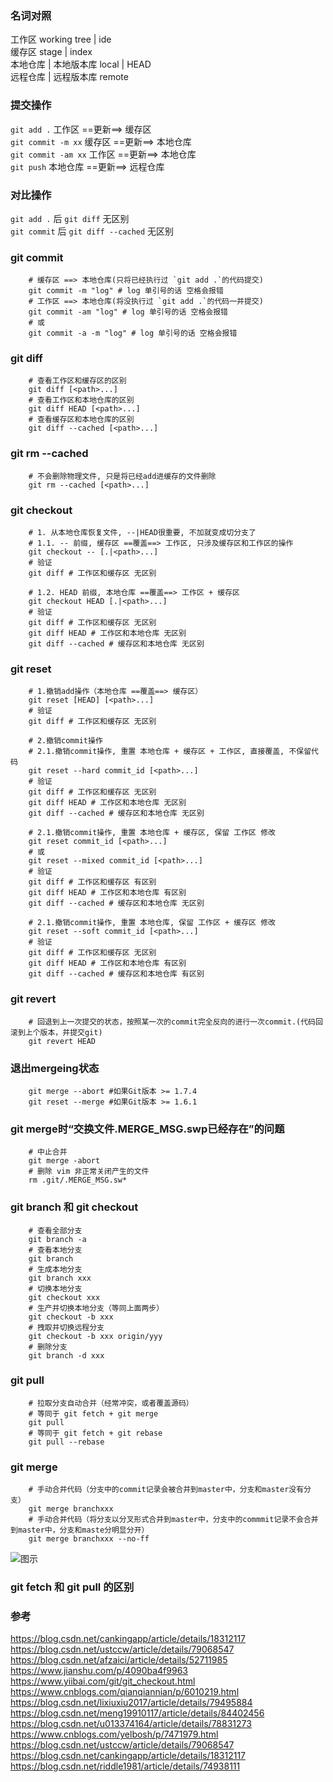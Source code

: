 ### 名词对照 ###  
工作区                   working tree | ide  
缓存区                   stage | index  
本地仓库 | 本地版本库     local | HEAD  
远程仓库 | 远程版本库     remote  
  
### 提交操作 ###  
`git add .` 工作区 ==更新==> 缓存区  
`git commit -m xx` 缓存区 ==更新==> 本地仓库  
`git commit -am xx` 工作区 ==更新==> 本地仓库  
`git push` 本地仓库 ==更新==> 远程仓库  
    
### 对比操作 ###
`git add .` 后 `git diff` 无区别  
`git commit` 后 `git diff --cached` 无区别  
  
### git commit ###  
``` shell
    # 缓存区 ==> 本地仓库(只将已经执行过 `git add .`的代码提交)
    git commit -m "log" # log 单引号的话 空格会报错
    # 工作区 ==> 本地仓库(将没执行过 `git add .`的代码一并提交)
    git commit -am "log" # log 单引号的话 空格会报错
    # 或
    git commit -a -m "log" # log 单引号的话 空格会报错
```
  
### git diff ### 
``` shell
    # 查看工作区和缓存区的区别
    git diff [<path>...]
    # 查看工作区和本地仓库的区别
    git diff HEAD [<path>...]
    # 查看缓存区和本地仓库的区别
    git diff --cached [<path>...]
```

### git rm --cached ###   
``` shell
    # 不会删除物理文件, 只是将已经add进缓存的文件删除
    git rm --cached [<path>...]
```
  
### git checkout ###
``` shell
    # 1. 从本地仓库恢复文件, --|HEAD很重要, 不加就变成切分支了
    # 1.1. -- 前缀, 缓存区 ==覆盖==> 工作区, 只涉及缓存区和工作区的操作
    git checkout -- [.|<path>...]
    # 验证
    git diff # 工作区和缓存区 无区别
    
    # 1.2. HEAD 前缀, 本地仓库 ==覆盖==> 工作区 + 缓存区
    git checkout HEAD [.|<path>...]
    # 验证
    git diff # 工作区和缓存区 无区别
    git diff HEAD # 工作区和本地仓库 无区别
    git diff --cached # 缓存区和本地仓库 无区别
```
  
### git reset ###
``` shell
    # 1.撤销add操作（本地仓库 ==覆盖==> 缓存区）
    git reset [HEAD] [<path>...]
    # 验证
    git diff # 工作区和缓存区 无区别

    # 2.撤销commit操作
    # 2.1.撤销commit操作, 重置 本地仓库 + 缓存区 + 工作区, 直接覆盖, 不保留代码
    git reset --hard commit_id [<path>...]
    # 验证
    git diff # 工作区和缓存区 无区别
    git diff HEAD # 工作区和本地仓库 无区别
    git diff --cached # 缓存区和本地仓库 无区别

    # 2.1.撤销commit操作, 重置 本地仓库 + 缓存区, 保留 工作区 修改
    git reset commit_id [<path>...]
    # 或
    git reset --mixed commit_id [<path>...]
    # 验证
    git diff # 工作区和缓存区 有区别
    git diff HEAD # 工作区和本地仓库 有区别
    git diff --cached # 缓存区和本地仓库 无区别

    # 2.1.撤销commit操作, 重置 本地仓库, 保留 工作区 + 缓存区 修改
    git reset --soft commit_id [<path>...]
    # 验证
    git diff # 工作区和缓存区 无区别
    git diff HEAD # 工作区和本地仓库 有区别
    git diff --cached # 缓存区和本地仓库 有区别
```

### git revert ###
``` shell
    # 回退到上一次提交的状态，按照某一次的commit完全反向的进行一次commit.(代码回滚到上个版本，并提交git)
    git revert HEAD
```

### 退出mergeing状态 ###
``` shell
    git merge --abort #如果Git版本 >= 1.7.4
    git reset --merge #如果Git版本 >= 1.6.1
```

### git merge时“交换文件.MERGE_MSG.swp已经存在”的问题 ###
``` shell
    # 中止合并
    git merge -abort  
    # 删除 vim 非正常关闭产生的文件
    rm .git/.MERGE_MSG.sw* 
```

### git branch 和 git checkout ###
``` shell
    # 查看全部分支
    git branch -a
    # 查看本地分支
    git branch
    # 生成本地分支
    git branch xxx
    # 切换本地分支
    git checkout xxx
    # 生产并切换本地分支（等同上面两步）
    git checkout -b xxx
    # 拽取并切换远程分支
    git checkout -b xxx origin/yyy
    # 删除分支
    git branch -d xxx
```

### git pull ###
``` shell
    # 拉取分支自动合并（经常冲突，或者覆盖源码）
    # 等同于 git fetch + git merge
    git pull 
    # 等同于 git fetch + git rebase
    git pull --rebase
```

### git merge ###
``` shell
    # 手动合并代码（分支中的commit记录会被合并到master中，分支和master没有分支）
    git merge branchxxx
    # 手动合并代码（将分支以分叉形式合并到master中，分支中的commmit记录不会合并到master中，分支和maste分明显分开）
    git merge branchxxx --no-ff
```
![图示](https://github.com/CJuNing/BoomMen/blob/master/helpDocument/git%20merge.png)

### git fetch 和 git pull 的区别 ###
  
### 参考 ###
https://blog.csdn.net/cankingapp/article/details/18312117
https://blog.csdn.net/ustccw/article/details/79068547
https://blog.csdn.net/afzaici/article/details/52711985
https://www.jianshu.com/p/4090ba4f9963
https://www.yiibai.com/git/git_checkout.html
https://www.cnblogs.com/qianqiannian/p/6010219.html
https://blog.csdn.net/lixiuxiu2017/article/details/79495884
https://blog.csdn.net/meng19910117/article/details/84402456
https://blog.csdn.net/u013374164/article/details/78831273
https://www.cnblogs.com/yelbosh/p/7471979.html
https://blog.csdn.net/ustccw/article/details/79068547
https://blog.csdn.net/cankingapp/article/details/18312117
https://blog.csdn.net/riddle1981/article/details/74938111
